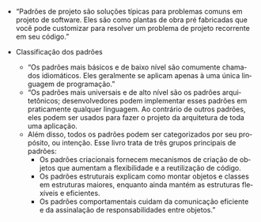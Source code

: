 - “Pa­drões de pro­jeto são so­lu­ções tí­pi­cas para pro­ble­mas co­muns em pro­jeto de soft­ware. Eles são como plan­tas de obra pré fa­bri­ca­das que você pode cus­to­mi­zar para re­sol­ver um pro­blema de pro­jeto re­cor­rente em seu código.”

- Classificação dos padrões
    - “Os pa­drões mais bá­si­cos e de baixo nível são co­mu­mente cha­ma­dos idi­o­má­ti­cos. Eles ge­ral­mente se apli­cam ape­nas à uma única lin­gua­gem de programação.”
    - “Os pa­drões mais uni­ver­sais e de alto nível são os pa­drões ar­qui­tetô­ni­cos; de­sen­vol­ve­do­res podem im­ple­men­tar esses pa­drões em pra­ti­ca­mente qual­quer lin­gua­gem. Ao con­trá­rio de ou­tros pa­drões, eles podem ser usa­dos para fazer o pro­jeto da ar­qui­te­tura de toda uma aplicação.
    - Além disso, todos os pa­drões podem ser ca­te­go­ri­za­dos por seu pro­pó­sito, ou in­ten­ção. Esse livro trata de três gru­pos prin­ci­pais de padrões:
        - Os pa­drões cri­a­ci­o­nais for­ne­cem me­ca­nis­mos de cri­a­ção de ob­je­tos que au­men­tam a fle­xi­bi­li­dade e a reu­ti­li­za­ção de código.
        - Os pa­drões es­tru­tu­rais ex­pli­cam como mon­tar ob­je­tos e clas­ses em es­tru­tu­ras mai­o­res, en­quanto ainda man­tém as es­tru­tu­ras fle­xí­veis e eficientes.
        - Os pa­drões com­por­ta­men­tais cui­dam da co­mu­ni­ca­ção efi­ci­ente e da as­si­na­la­ção de res­pon­sa­bi­li­da­des entre objetos.”
